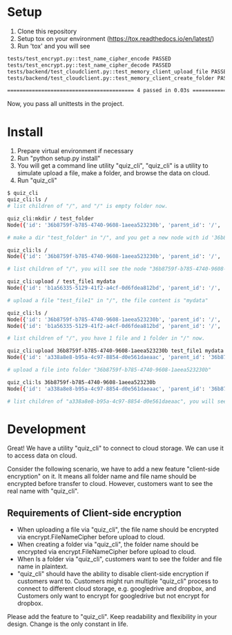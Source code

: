 # Setup
1. Clone this repository
2. Setup tox on your environment (https://tox.readthedocs.io/en/latest/)
3. Run 'tox' and you will see
```sh
tests/test_encrypt.py::test_name_cipher_encode PASSED                         [ 25%]
tests/test_encrypt.py::test_name_cipher_decode PASSED                         [ 50%]
tests/backend/test_cloudclient.py::test_memory_client_upload_file PASSED      [ 75%]
tests/backend/test_cloudclient.py::test_memory_client_create_folder PASSED    [100%]

========================================= 4 passed in 0.03s =========================================

```
Now, you pass all unittests in the project.

# Install
1. Prepare virtual environment if necessary
2. Run "python setup.py install"
3. You will get a command line utility "quiz_cli", "quiz_cli" is a utility to simulate upload a file, make a folder, and browse the data on cloud.
4. Run "quiz_cli"
```sh
$ quiz_cli 
quiz_cli:ls /
# list children of "/", and "/" is empty folder now.

quiz_cli:mkdir / test_folder
Node({'id': '36b8759f-b785-4740-9608-1aeea523230b', 'parent_id': '/', 'name': 'test_folder', 'is_dir': True})

# make a dir "test_folder" in "/", and you get a new node with id '36b8759f-b785-4740-9608-1aeea523230b'

quiz_cli:ls /
Node({'id': '36b8759f-b785-4740-9608-1aeea523230b', 'parent_id': '/', 'name': 'test_folder', 'is_dir': True})

# list children of "/", you will see the node "36b8759f-b785-4740-9608-1aeea523230b"

quiz_cli:upload / test_file1 mydata
Node({'id': 'b1a56335-5129-41f2-a4cf-0d6fdea812bd', 'parent_id': '/', 'name': 'test_file1', 'is_dir': False})

# upload a file "test_file1" in "/", the file content is "mydata"

quiz_cli:ls /
Node({'id': '36b8759f-b785-4740-9608-1aeea523230b', 'parent_id': '/', 'name': 'test_folder', 'is_dir': True})
Node({'id': 'b1a56335-5129-41f2-a4cf-0d6fdea812bd', 'parent_id': '/', 'name': 'test_file1', 'is_dir': False})

# list children of "/", you have 1 file and 1 folder in "/" now.

quiz_cli:upload 36b8759f-b785-4740-9608-1aeea523230b test_file1 mydata
Node({'id': 'a338a8e8-b95a-4c97-8854-d0e561daeaac', 'parent_id': '36b8759f-b785-4740-9608-1aeea523230b', 'name': 'test_file1', 'is_dir': False})

# upload a file into folder "36b8759f-b785-4740-9608-1aeea523230b"

quiz_cli:ls 36b8759f-b785-4740-9608-1aeea523230b
Node({'id': 'a338a8e8-b95a-4c97-8854-d0e561daeaac', 'parent_id': '36b8759f-b785-4740-9608-1aeea523230b', 'name': 'test_file1', 'is_dir': False})

# list children of "a338a8e8-b95a-4c97-8854-d0e561daeaac", you will see the file you uploaded.

```

# Development
Great! We have a utility "quiz_cli" to connect to cloud storage. We can use it to access data on cloud.

Consider the following scenario, we have to add a new feature "client-side encryption" on it.
It means all folder name and file name should be encrypted before transfer to cloud. However,
customers want to see the real name with "quiz_cli".

## Requirements of Client-side encryption
- When uploading a file via "quiz_cli", the file name should be encrypted via encrypt.FileNameCipher before upload to cloud.
- When creating a folder via "quiz_cli", the folder name should be encrypted via encrypt.FileNameCipher before upload to cloud.
- When ls a folder via "quiz_cli", customers want to see the folder and file name in plaintext.
- "quiz_cli" should have the ability to disable client-side encryption if customers want to. Customers might run multiple "quiz_cli"
  process to connect to different cloud storage, e.g. googledrive and dropbox, and Customers only want to encrypt for googledrive but
  not encrypt for dropbox.

Please add the feature to "quiz_cli". Keep readability and flexibility in your design. Change is the only constant in life.
